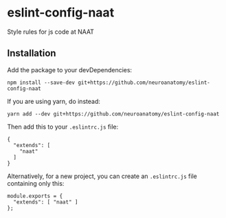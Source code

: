 # eslint-config-naat
Style rules for js code at NAAT
## Installation
Add the package to your devDependencies:
```
npm install --save-dev git+https://github.com/neuroanatomy/eslint-config-naat
```
If you are using yarn, do instead:
```
yarn add --dev git+https://github.com/neuroanatomy/eslint-config-naat
```
Then add this to your `.eslintrc.js` file:
```
{
  "extends": [
    "naat"
  ]
}
```

Alternatively, for a new project, you can create an `.eslintrc.js` file
containing only this:

```
module.exports = {
  "extends": [ "naat" ]
};
```

